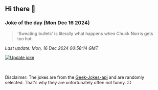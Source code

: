 ## Hi there 👋

### Joke of the day (Mon Dec 16 2024)
<!-- joke -->
>'Sweating bullets' is literally what happens when Chuck Norris gets too hot.
<!-- /joke -->

*Last update: Mon, 16 Dec 2024 00:58:14 GMT*

[![Update joke](https://github.com/nclskfm/nclskfm/actions/workflows/joke.yml/badge.svg)](https://github.com/nclskfm/nclskfm/actions/workflows/joke.yml)

<br><br>
Disclaimer: The jokes are from the [Geek-Jokes-api](https://github.com/sameerkumar18/geek-joke-api) and are randomly selected. That's why they are unfortunately often not funny. :D
